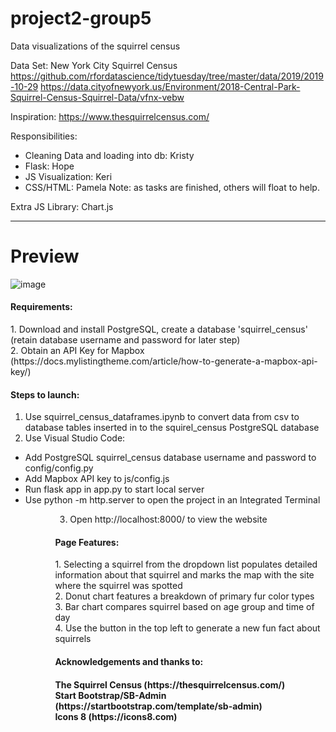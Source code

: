# project2-group5
Data visualizations of the squirrel census

Data Set: New York City Squirrel Census
https://github.com/rfordatascience/tidytuesday/tree/master/data/2019/2019-10-29
https://data.cityofnewyork.us/Environment/2018-Central-Park-Squirrel-Census-Squirrel-Data/vfnx-vebw

Inspiration:
https://www.thesquirrelcensus.com/

Responsibilities:
* Cleaning Data and loading into db: Kristy
* Flask: Hope
* JS Visualization: Keri
* CSS/HTML: Pamela
Note: as tasks are finished, others will float to help.

Extra JS Library: Chart.js



<hr>

<h1>Preview</h1>

![image](https://user-images.githubusercontent.com/73491575/115639418-86095800-a2e2-11eb-8170-fe8f82f5e772.png)



<h4>Requirements:</h4>
  1. Download and install PostgreSQL, create a database 'squirrel_census' (retain database username and password for later step)<br>
  2. Obtain an API Key for Mapbox (https://docs.mylistingtheme.com/article/how-to-generate-a-mapbox-api-key/)
  
<h4>Steps to launch:</h4>
<ol>
  	<li>Use squirrel_census_dataframes.ipynb to convert data from csv to database tables inserted in to the squirel_census PostgreSQL database</li>
  	<li>Use Visual Studio Code:</li>
</ol>
	  <ul>	
	     <li>Add PostgreSQL squirrel_census database username and password to config/config.py</li>
	     <li>Add Mapbox API key to js/config.js</li>
	     <li>Run flask app in app.py to start local server</li>
	     <li>Use python -m http.server to open the project in an Integrated Terminal</li>
	  <ul/>
		<ul/>
<ol start="3">
  	<li>Open http://localhost:8000/ to view the website</li>
</ol>

  
<h4>Page Features:</h4>
  1. Selecting a squirrel from the dropdown list populates detailed information about that squirrel and marks the map with the site where the squirrel was spotted<br>
  2. Donut chart features a breakdown of primary fur color types<br>
  3. Bar chart compares squirrel based on age group and time of day<br>
  4. Use the button in the top left to generate a new fun fact about squirrels
 
<h4>Acknowledgements and thanks to:<h4>
 	The Squirrel Census (https://thesquirrelcensus.com/)<br>
	Start Bootstrap/SB-Admin (https://startbootstrap.com/template/sb-admin)<br>
	Icons 8 (https://icons8.com)
